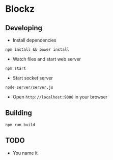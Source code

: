 Blockz
======

Developing
-------------
- Install dependencies
```shell
npm install && bower install
```

- Watch files and start web server
```shell
npm start
```

- Start socket server
```shell
node server/server.js
```

- Open `http://localhost:9000` in your browser

Building
--------
```shell
npm run build
```

TODO
----
- You name it